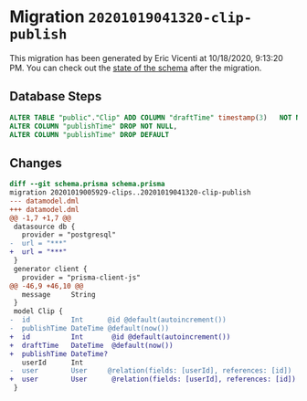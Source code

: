 # Migration `20201019041320-clip-publish`

This migration has been generated by Eric Vicenti at 10/18/2020, 9:13:20 PM.
You can check out the [state of the schema](./schema.prisma) after the migration.

## Database Steps

```sql
ALTER TABLE "public"."Clip" ADD COLUMN "draftTime" timestamp(3)   NOT NULL DEFAULT CURRENT_TIMESTAMP,
ALTER COLUMN "publishTime" DROP NOT NULL,
ALTER COLUMN "publishTime" DROP DEFAULT
```

## Changes

```diff
diff --git schema.prisma schema.prisma
migration 20201019005929-clips..20201019041320-clip-publish
--- datamodel.dml
+++ datamodel.dml
@@ -1,7 +1,7 @@
 datasource db {
   provider = "postgresql"
-  url = "***"
+  url = "***"
 }
 generator client {
   provider = "prisma-client-js"
@@ -46,9 +46,10 @@
   message     String
 }
 model Clip {
-  id          Int      @id @default(autoincrement())
-  publishTime DateTime @default(now())
+  id          Int       @id @default(autoincrement())
+  draftTime   DateTime  @default(now())
+  publishTime DateTime?
   userId      Int
-  user        User     @relation(fields: [userId], references: [id])
+  user        User      @relation(fields: [userId], references: [id])
 }
```


